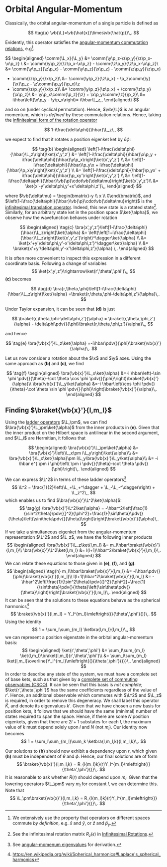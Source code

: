 # Orbital Angular-Momentum

Classically, the orbital angular-momentum of a single particle is defined as

$$
\tag{a}
\vb{\L}=\vb{\hat{x}}\times\vb{\hat{p}}\,.
$$

Evidently, this operator satisfies the [angular-momentum commutation relations](infinitesimal-rotations.md#Infinitesimal-Rotations-in-Quantum-Mechanics), e.g[^1].

$$
\begin{aligned}
\comm{\L_x}{\L_y}
&= \comm{\y\p_z-\z\p_y}{\z\p_x-\x\p_z} \\
&= \comm{\y\p_z}{\z\p_x-\x\p_z} - \comm{\z\p_y}{\z\p_x-\x\p_z}\\
&= \comm{\y\p_z}{\z\p_x} - \comm{\y\p_z}{\x\p_z} - \comm{\z\p_y}{\z\p_x}
+ \comm{\z\p_y}{\x\p_z}\\
&= \comm{\y\p_z}{\z\p_x} - \p_z\comm{\y}{\x}\p_z - \z\comm{\p_y}{\p_x}\z
+ \comm{\z\p_y}{\x\p_z}\\
&= \comm{\y\p_z}{\z\p_x} + \comm{\z\p_y}{\x\p_z}\\
&= \y\p_x\comm{\p_z}{\z} + \x\p_y\comm{\z}{\p_z}\\
&= i\hbar\left(\x\p_y - \y\p_x\right)= i\hbar\L_z\,,
\end{aligned}
$$

and so on (under cyclical permutation). Hence, $\vb{\L}$ is an angular momentum, which is _defined_ by these commutation relations. Hence, taking the [infinitesimal form of the rotation operator](infinitesimal-rotations.md#Infinitesimal-Rotations-in-Quantum-Mechanics)

$$
1-i\frac{\delta\phi}{\hbar}\L_z\,,
$$

we expect to find that it rotates a position eigenket ket by $\delta\phi$:

$$
\tag{b}
\begin{aligned}
\left[1-i\frac{\delta\phi}{\hbar}\L_z\right]\ket{x',y',z'}
&= \left[1-i\frac{\delta\phi}{\hbar}\x\p_y + i\frac{\delta\phi}{\hbar}\y\p_x\right]\ket{x',y',z'} \\
&= \left[1-i\frac{\delta\phi}{\hbar}\p_y\x + i\frac{\delta\phi}{\hbar}\p_x\y\right]\ket{x',y',z'} \\
&= \left[1-i\frac{\delta\phi}{\hbar}\p_yx' + i\frac{\delta\phi}{\hbar}\p_xy'\right]\ket{x',y',z'} \\
&= \left[1-i\frac{\delta\phi}{\hbar}\vb{\p}\cdot\vb{\delta\mu}\right]\ket{x',y',z'}\\
&= \ket{x'-y'\delta\phi,y'+x'\delta\phi,z'}\,,
\end{aligned}
$$

where $\vb{\delta\mu} = \begin{bmatrix}-y \\ x \\ 0\end{bmatrix}$, and $\left(1-i\frac{\delta\phi}{\hbar}\vb{\p}\cdot\vb{\delta\mu}\right)$ is the [infinitesimal translation operator](infinitesimal-translations.md). Indeed, this new state is a rotated state[^2]. Similarly, for an arbitrary state ket in the position space $\ket{\alpha}$, we observe how the wavefunction behaves under rotation

$$
\begin{aligned}
\tag{c}
\bra{x',y',z'}\left[1-i\frac{\delta\phi}{\hbar}\L_z\right]\ket{\alpha}
&= \left(\left[1+i\frac{\delta\phi}{\hbar}\L_z\right]\ket{x',y',z'}\right)^\dagger\ket{\alpha} \\
&= \ket{x'+y'\delta\phi,y'-x'\delta\phi,z'}^\dagger\ket{\alpha} \\
&= \braket{x'+y'\delta\phi,y'-x'\delta\phi,z'}{\alpha} \,.
\end{aligned}
$$

It is often more convenient to inspect this expression in a different coordinate basis. Following a change of variables 
$$
\ket{x',y',z'}\rightarrow\ket{r',\theta',\phi'}\,,
$$ **(c\)** becomes

$$
\tag{d}
\bra{r,\theta,\phi}\left[1-i\frac{\delta\phi}{\hbar}\L_z\right]\ket{\alpha}
=\braket{r,\theta,\phi-\delta\phi,z'}{\alpha}\,.
$$

Under Taylor expansion, it can be seen that **(d\)** is just

$$
\braket{r,\theta,\phi-\delta\phi,z'}{\alpha} = \braket{r,\theta,\phi,z'}{\alpha} - \delta\phi\pdv{}{\phi}\braket{r,\theta,\phi,z'}{\alpha}\,,
$$

and hence

$$
\tag{e}
\bra{\vb{x}'}\L_z\ket{\alpha} =-i\hbar\pdv{}{\phi}\braket{\vb{x}'}{\alpha}\,.
$$

Let us now consider a rotation about the $\x$ and $\y$ axes. Using the same approach as **(b)** and **(c\)**, we find

$$
\tag{f}
\begin{aligned}
\bra{\vb{x}'}\L_x\ket{\alpha} &=-i \hbar\left(-\sin \phi \pdv{}{\theta}-\cot \theta \cos \phi \pdv{}{\phi}\right)\braket{\vb{x}'}{\alpha}\\
\bra{\vb{x}'}\L_y\ket{\alpha} &=-i \hbar\left(\cos \phi \pdv{}{\theta}-\cot \theta \sin \phi \pdv{}{\phi}\right)\braket{\vb{x}'}{\alpha}\,.
\end{aligned}
$$

Finding $\braket{\vb{x}'}{l,m_l}$
------------

Using the [ladder operators](angular-momentum-ladder-operators.md) $\L_\pm$, we can find $\bra{\vb{x}'}\L_\pm\ket{\alpha}$ from the inner products in **(e)**. Given that the inner product on the Hilbert space is antilinear in the second argument, and $\L_i$ are Hermitian, it follows that

$$
\begin{aligned}
\bra{\vb{x}'}\L_\pm\ket{\alpha}
&= \bra{\vb{x}'}\left(\L_x\pm i\L_y\right)\ket{\alpha}\\
&= \bra{\vb{x}'}\L_x\ket{\alpha}\pm i\L_y\bra{\vb{x}'}\L_y\ket{\alpha}\\
&= -i \hbar e^{ \pm i \phi}\left( \pm i \pdv{}{\theta}-\cot \theta \pdv{}{\phi}\right)\,.
\end{aligned}
$$

We can express $\L^2$ in terms of these ladder operators[^3]
$$
\L^2 
= \frac{1}{2}\left(\L_+\L_+^\dagger + \L_-\L_-^\dagger\right) + \L_z^2\,,
$$
which enables us to find $\bra{\vb{x}'}\L^2\ket{\alpha}$:
$$
\tag{g}
\bra{\vb{x}'}\L^2\ket{\alpha} = -\hbar^2\left[\frac{1}{\sin^2\theta}\pdv{{}^2}{\phi^2}+\frac{1}{\sin\theta}\pdv{}{\theta}\left(\sin\theta\pdv{}{\theta}\right)\right]\braket{\vb{x}'}{\alpha}\,.
$$
If we take a simultaneous eigenket from the angular-momentum representation $\L^2$ and $\L_z$, we have the following inner products
$$
\begin{aligned}
\bra{\vb{x}'}\L_z\ket{l,m_l} &= m_l\hbar\braket{\vb{x}'}{l,m_l}\\
\bra{\vb{x}'}\L^2\ket{l,m_l} &= l(l+1)\hbar^2\braket{\vb{x}'}{l,m_l}\,.
\end{aligned}
$$
We can relate these equations to those given in **(e)**, **(f)**, and **(g)**:
$$
\begin{aligned}
\tag{h}
m_l\hbar\braket{\vb{x}'}{l,m_l} &= -i\hbar\pdv{}{\phi}\braket{\vb{x}'}{l,m_l}\\
l(l+1)\hbar^2\braket{\vb{x}'}{l,m_l} &= -\hbar^2\left[\frac{1}{\sin^2\theta}\pdv{{}^2}{\phi^2}+\frac{1}{\sin\theta}\pdv{}{\theta}\left(\sin\theta\pdv{}{\theta}\right)\right]\braket{\vb{x}'}{l,m_l}\,.
\end{aligned}
$$
It can be seen that the solutions to these equations behave as the spherical harmonics[^4]
$$
\braket{\vb{x}'}{l,m_l} = Y_l^{m_l}\mleftright{(}{\theta',\phi'}{)}\,.
$$
Using the identity
$$
1 = \sum_l\sum_{m_l} \ketbra{l,m_l}{l,m_l}\,,
$$
we can represent a position eigenstate in the orbital angular-momentum basis:
$$
\begin{aligned}
\ket{r',\theta',\phi'} 
&= \sum_l\sum_{m_l} \ket{l,m_l}\braket{l,m_l}{r',\theta',\phi'}\\
&= \sum_l\sum_{m_l} \ket{l,m_l}\overline{Y_l^{m_l}\mleftright{(}{\theta',\phi'}{)}}\,.
\end{aligned}
$$
In order to describe any state of the system, we must have a complete set of base kets, such as that given by a [complete set of commuting observables (CSCO)](complete-set-commuting-observables.md). It can be seen that this basis is *not complete*; $\ket{r',\theta',\phi'}$ has the same coefficients regardless of the value of $r'$. Hence, an additional observable which commutes with $\L^2$ and $\L_z$ is required, in order to remove this degeneracy. We shall label this operator $\hat{K}$, and denote its eigenvalues $k'$. Given that we have chosen a new basis for position kets, it follows that we should have the same (minimal) number of states required to span the space. Hence, if there are some $N$ position eigenkets, given that there are $2l+1$ substates for each $l$, the maximum value of $k$ must depend solely upon $l$ and $N$ (not $m_l$). Our identity now becomes
$$
1 = \sum_l\sum_{m_l}\sum_k \ketbra{l,m_l,k}{l,m_l,k}\,.
$$
<!-- TODO
Show that raising and lowering operators don't act on R(r) (MP463.pdf) 
Motivate statement below-->
Our solutions to **(h)** should now exhibit a dependency upon $r$, which given **(h)** must be independent of $\theta$ and $\phi$. Hence, our final solutions are of form
$$
\braket{\vb{x}'}{l,m_l,k} = R_{l{m_l}k}(r)Y_l^{m_l}\mleftright{(}{\theta',\phi'}{)}\,.
$$
It is reasonable to ask whether $R(r)$ should depend upon $m_l$. Given that the lowering operators $\L_\pm$ vary $m_l$ for constant $l$, we can determine this. Note that
$$
\L_\pm\braket{\vb{x}'}{l,m_l,k} = R_{l{m_l}k}(r)Y_l^{m_l}\mleftright{(}{\theta',\phi'}{)}\,.
$$


[^1]: We extensively use the property that operators on different spaces commute _by definition_, e.g. $\hat{x}$ and $\hat{y}$, or $\hat{z}$ and $\hat{p}_y$.
[^2]: See the infinitesimal rotation matrix $R_z(\epsilon)$ in [Infinitesimal Rotations](infinitesimal-rotations.md).
[^3]: See [angular-momenum eigenvalues](angular-momentum-eigenvalues.md) for derivation.
[^4]: https://en.wikipedia.org/wiki/Spherical_harmonics#Laplace's_spherical_harmonics
<!-- TODO derive these myself -->